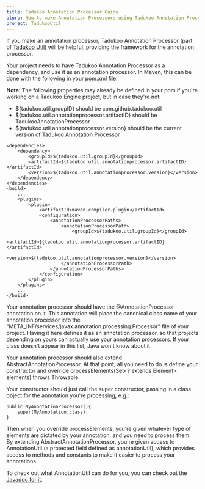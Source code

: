```yaml
---
title: Tadukoo Annotation Processor Guide
blurb: How to make Annotation Processors using Tadukoo Annotation Processor
project: TadukooUtil
---
```

If you make an annotation processor, Tadukoo Annotation Processor (part of [Tadukoo Util](/projects/TadukooUtil.html)) will be helpful, providing the framework for the annotation processor.

Your project needs to have Tadukoo Annotation Processor as a dependency, and use it as an annotation processor. In Maven, this can be done with the following in your pom.xml file:

**Note**: The following properties may already be defined in your pom if you're working on a Tadukoo Engine project, but in case they're not:
- ${tadukoo.util.groupID} should be com.github.tadukoo.util
- ${tadukoo.util.annotationprocessor.artifactID} should be TadukooAnnotationProcessor
- ${tadukoo.util.annotationprocessor.version} should be the current version of Tadukoo Annotation Processor

```
<dependencies>
	<dependency>
		<groupId>${tadukoo.util.groupId}</groupId>
		<artifactId>${tadukoo.util.annotationprocessor.artifactID}</artifactId>
		<version>${tadukoo.util.annotationprocessor.version}</version>
	</dependency>
</dependencies>
<build>
	...
	<plugins>
		<plugin>
			<artifactId>maven-compiler-plugin</artifactId>
			<configuration>
				<annotationProcessorPaths>
					<annotationProcessorPath>
						<groupId>${tadukoo.util.groupId}</groupId>
						<artifactId>${tadukoo.util.annotationprocessor.artifactID}</artifactId>
						<version>${tadukoo.util.annotationprocessor.version}</version>
					</annotationProcessorPath>
				</annotationProcessorPaths>
			</configuration>
		</plugin>
	</plugins>
	...
</build>
```

Your annotation processor should have the @AnnotationProcessor annotation on it. This annotation will place the canonical class name of your annotation processor into the 
"META_INF/services/javax.annotation.processing.Processor" file of your project. Having it here defines it as an annotation processor, so that projects depending on yours can actually use 
your annotation processors. If your class doesn't appear in this list, Java won't know about it.

Your annotation processor should also extend AbstractAnnotationProcessor. At that point, all you need to do is define your constructor and override 
processElements(Set<? extends Element> elements) throws Throwable.

Your constructor should just call the super constructor, passing in a class object for the annotation you're processing, e.g.:

```
public MyAnnotationProcessor(){
	super(MyAnnotation.class);
}
```

Then when you override processElements, you're given whatever type of elements are dictated by your annotation, and you need to process them. By extending AbstractAnnotationProcessor, you're 
given access to AnnotationUtil (a protected field defined as annotationUtil), which provides access to methods and constants to make it easier to process your annotations.

To check out what AnnotationUtil can do for you, you can check out the [Javadoc for it](/docs/TadukooUtil/current/com/github/tadukoo/util/annotation/process/AnnotationUtil.html).
